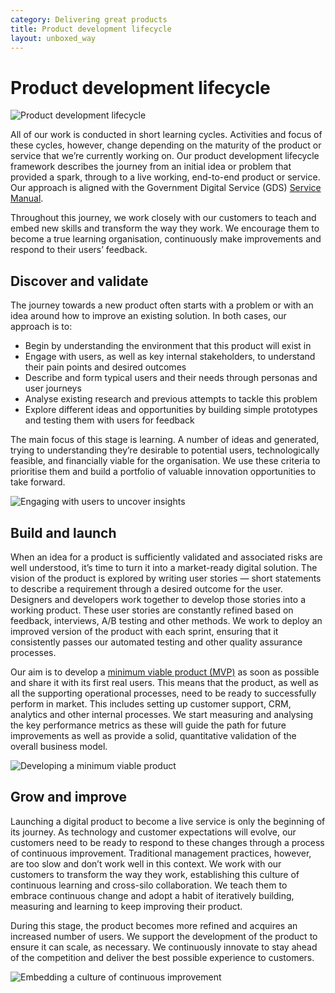 ```yaml
---
category: Delivering great products
title: Product development lifecycle
layout: unboxed_way
---
```


# Product development lifecycle

![Product development lifecycle](/the-unboxed-way/images/product-dev-lifecycle.jpg)

All of our work is conducted in short learning cycles. Activities and focus of these cycles, however, change depending on the maturity of the product or service that we’re currently working on. Our product development lifecycle framework describes the journey from an initial idea or problem that provided a spark, through to a live working, end-to-end product or service. Our approach is aligned with the Government Digital Service (GDS) [Service Manual](https://www.gov.uk/service-manual).

Throughout this journey, we work closely with our customers to teach and embed new skills and transform the way they work. We encourage them to become a true learning organisation, continuously make improvements and respond to their users’ feedback.

## Discover and validate

The journey towards a new product often starts with a problem or with an idea around how to improve an existing solution. In both cases, our approach is to:

* Begin by understanding the environment that this product will exist in
* Engage with users, as well as key internal stakeholders, to understand their pain points and desired outcomes
* Describe and form typical users and their needs through personas and user journeys
* Analyse existing research and previous attempts to tackle this problem
* Explore different ideas and opportunities by building simple prototypes and testing them with users for feedback

The main focus of this stage is learning. A number of ideas and generated, trying to understanding they’re desirable to potential users, technologically feasible, and financially viable for the organisation. We use these criteria to prioritise them and build a portfolio of valuable innovation opportunities to take forward.

![Engaging with users to uncover insights](https://s3-eu-west-1.amazonaws.com/unboxed-web-image-uploader/c1931c1095cbcd9c10c83e0d7c2f4b15.jpg)

## Build and launch

When an idea for a product is sufficiently validated and associated risks are well understood, it’s time to turn it into a market-ready digital solution. The vision of the product is explored by writing user stories — short statements to describe a requirement through a desired outcome for the user. Designers and developers work together to develop those stories into a working product. These user stories are constantly refined based on feedback, interviews, A/B testing and other methods. We work to deploy an improved version of the product with each sprint, ensuring that it consistently passes our automated testing and other quality assurance processes.

Our aim is to develop a [minimum viable product (MVP)](https://en.wikipedia.org/wiki/Minimum_viable_product) as soon as possible and share it with its first real users. This means that the product, as well as all the supporting operational processes, need to be ready to successfully perform in market. This includes setting up customer support, CRM, analytics and other internal processes. We start measuring and analysing the key performance metrics as these will guide the path for future improvements as well as provide a solid, quantitative validation of the overall business model.

![Developing a minimum viable product](https://s3-eu-west-1.amazonaws.com/unboxed-web-image-uploader/23aa7f19c71654afa897cd59093df1ff.png)

## Grow and improve

Launching a digital product to become a live service is only the beginning of its journey. As technology and customer expectations will evolve, our customers need to be ready to respond to these changes through a process of continuous improvement. Traditional management practices, however, are too slow and don’t work well in this context. We work with our customers to transform the way they work, establishing this culture of continuous learning and cross-silo collaboration. We teach them to embrace continuous change and adopt a habit of iteratively building, measuring and learning to keep improving their product.

During this stage, the product becomes more refined and acquires an increased number of users. We support the development of the product to ensure it can scale, as necessary. We continuously innovate to stay ahead of the competition and deliver the best possible experience to customers.

![Embedding a culture of continuous improvement](https://s3-eu-west-1.amazonaws.com/unboxed-web-image-uploader/fe05259ae0ead4fca0c20cb079c96864.png)
